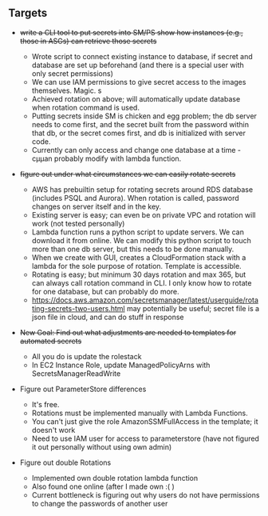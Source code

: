 
## Targets

- ~~write a CLI tool to put secrets into SM/PS
show how instances (e.g., those in ASGs) can retrieve those secrets~~
  - Wrote script to connect existing instance to database, if secret and database are set up beforehand (and there is a special user with only secret permissions)
  - We can use IAM permissions to give secret access to the images themselves. Magic. s
  - Achieved rotation on above; will automatically update database when rotation command is used.
  - Putting secrets inside SM is chicken and egg problem; the db server needs to come first, and the secret built from the password within that db, or the secret comes first, and db is initialized with server code.
  - Currently can only access and change one database at a time - cµµan probably modify with lambda function.

- ~~figure out under what circumstances we can easily rotate secrets~~
  - AWS has prebuiltin setup for rotating secrets around RDS database (includes PSQL and Aurora). When rotation is called, password changes on server itself and in the key.
  - Existing server is easy; can even be on private VPC and rotation will work (not tested personally)
  - Lambda function runs a python script to update servers. We can download it from online. We can modify this python script to touch more than one db server, but this needs to be done manually.
  - When we create with GUI, creates a CloudFormation stack with a lambda for the sole purpose of rotation. Template is accessible.
  - Rotating is easy; but minimum 30 days rotation and max 365, but can always call rotation command in CLI. I only know how to rotate for one database, but can probably do more.
  - https://docs.aws.amazon.com/secretsmanager/latest/userguide/rotating-secrets-two-users.html may potentially be useful; secret file is a json file in cloud, and can do stuff in response

- ~~New Goal: Find out what adjustments are needed to templates for automated secrets~~
  - All you do is update the rolestack
  - In EC2 Instance Role, update ManagedPolicyArns with SecretsManagerReadWrite

- Figure out ParameterStore differences
  - It's free.
  - Rotations must be implemented manually with Lambda Functions.
  - You can't just give the role AmazonSSMFullAccess in the template; it doesn't work
  - Need to use IAM user for access to parameterstore (have not figured it out personally without using own admin)

- Figure out double Rotations
  - Implemented own double rotation lambda function
  - Also found one online (after I made own :( )
  - Current bottleneck is figuring out why users do not have permissions to change the passwords of another user
